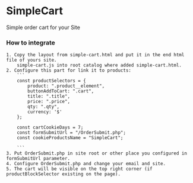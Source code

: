 # SimpleCart
Simple order cart for your Site

### How to integrate
	1. Copy the layout from simple-cart.html and put it in the end html file of yours site.
		simple-cart.js into root catalog where added simple-cart.html.
	2. Configure this part for link it to products:
		```
		const productSelectors = {
			product: ".product__element",
			buttonAddToCart: ".cart",
			title: ".title",
			price: ".price",
			qty: ".qty",
			currency: '$'
		};

		const cartCookieDays = 7;
		const formSubmitUrl = "/OrderSubmit.php";
		const cookieProductsName = "SimpleCart";

		```
	3. Put OrderSubmit.php in site root or other place you configured in formSubmitUrl parameter.
	4. Configure OrderSubmit.php and change your email and site.
	5. The cart will be visible on the top right corner (if productBlockSelector existing on the page).
